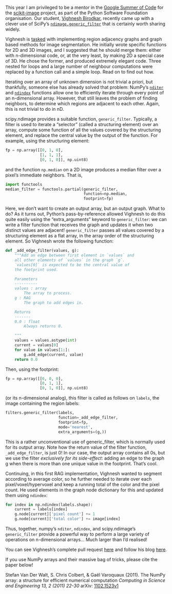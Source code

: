 <!--
.. title: A clever use of SciPy's ndimage.generic_filter for n-dimensional image processing
.. slug: a-clever-use-of-scipys-ndimage-generic_filter-for-n-dimensional-image-processing
.. date: 2014-06-24 01:48:07
.. tags: Planet SciPy,structuring element,programming,Research Blogging
.. category: 
.. link: 
.. description: 
.. type: text
.. status: published
-->

<html><body><p>This year I am privileged to be a mentor in the <a href="https://www.google-melange.com/gsoc/homepage/google/gsoc2014">Google Summer of Code</a> for the <a href="http://scikit-image.org">scikit-image</a> project, as part of the Python Software Foundation organisation. Our student, <a href="https://github.com/vighneshbirodkar">Vighnesh Birodkar</a>, recently came up with a clever use of SciPy’s <a href="http://docs.scipy.org/doc/scipy/reference/generated/scipy.ndimage.filters.generic_filter.html"><code>ndimage.generic_filter</code></a> that is certainly worth sharing widely.

Vighnesh is <a href="http://www.google-melange.com/gsoc/proposal/public/google/gsoc2014/vighneshbirodkar/5870670537818112">tasked</a> with implementing region adjacency graphs and graph based methods for image segmentation. He initially wrote specific functions for 2D and 3D images, and I suggested that he should merge them: either with n-dimensional code, or, at the very least, by making 2D a special case of 3D. He chose the former, and produced extremely elegant code. Three nested for loops and a large number of neighbour computations were replaced by a function call and a simple loop. Read on to find out how.

Iterating over an array of unknown dimension is not trivial a priori, but thankfully, someone else has already solved that problem: NumPy’s <a href="http://docs.scipy.org/doc/numpy/reference/generated/numpy.nditer.html"><code>nditer</code></a> and <a href="http://docs.scipy.org/doc/numpy/reference/generated/numpy.ndindex.html"><code>ndindex</code></a> functions allow one to efficiently iterate through every point of an n-dimensional array. However, that still leaves the problem of finding neighbors, to determine which regions are adjacent to each other. Again, this is not trivial to do in nD.

scipy.ndimage provides a suitable function, <code>generic_filter</code>. Typically, a filter is used to iterate a “selector” (called a structuring element) over an array, compute some function of all the values covered by the structuring element, and replace the central value by the output of the function. For example, using the structuring element:

```python
fp = np.array([[0, 1, 0],
               [1, 1, 1],
               [0, 1, 0]], np.uint8)
```

and the function <code>np.median</code> on a 2D image produces a median filter over a pixel’s immediate neighbors. That is,

```python
import functools
median_filter = functools.partial(generic_filter,
                                  function=np.median,
                                  footprint=fp)
```

Here, we don’t want to create an output array, but an output graph. What to do? As it turns out, Python’s pass-by-reference allowed Vighnesh to do this quite easily using the “extra_arguments” keyword to <code>generic_filter</code>: we can write a filter function that receives the graph and updates it when two distinct values are adjacent! <code>generic_filter</code> passes all values covered by a structuring element as a flat array, in the array order of the structuring element. So Vighnesh wrote the following function:

```python
def _add_edge_filter(values, g):
    """Add an edge between first element in `values` and
    all other elements of `values` in the graph `g`.
    `values[0]` is expected to be the central value of
    the footprint used.

    Parameters
    ----------
    values : array
        The array to process.
    g : RAG
        The graph to add edges in.

    Returns
    -------
    0.0 : float
        Always returns 0.

    """
    values = values.astype(int)
    current = values[0]
    for value in values[1:]:
        g.add_edge(current, value)
    return 0.0
```

Then, using the footprint:

```python
fp = np.array([[0, 0, 0],
               [0, 1, 1],
               [0, 1, 0]], np.uint8)
```

(or its n-dimensional analog), this filter is called as follows on <code>labels</code>, the image containing the region labels:

```python
filters.generic_filter(labels,
                       function=_add_edge_filter,
                       footprint=fp,
                       mode='nearest',
                       extra_arguments=(g,))
```

This is a rather unconventional use of generic_filter, which is normally used for its output array. Note how the return value of the filter function, <code>_add_edge_filter</code>, is just 0! In our case, the output array contains all 0s, but we use the filter <em>exclusively for its side-effect</em>: adding an edge to the graph g when there is more than one unique value in the footprint. That’s cool.

Continuing, in this first RAG implementation, Vighnesh wanted to segment according to average color, so he further needed to iterate over each pixel/voxel/hypervoxel and keep a running total of the color and the pixel count. He used elements in the graph node dictionary for this and updated them using <code>ndindex</code>:

```python
for index in np.ndindex(labels.shape):
    current = labels[index]
    g.node[current]['pixel count'] += 1
    g.node[current]['total color'] += image[index]
```

Thus, together, numpy’s <code>nditer</code>, <code>ndindex</code>, and scipy.ndimage’s <code>generic_filter</code> provide a powerful way to perform a large variety of operations on n-dimensional arrays… Much larger than I’d realised!

You can see Vighnesh’s complete pull request <a href="https://github.com/scikit-image/scikit-image/pull/1031">here</a> and follow his blog <a href="http://vcansimplify.wordpress.com/">here</a>.

If you use NumPy arrays and their massive bag of tricks, please cite the paper below!

<span class="Z3988" title="ctx_ver=Z39.88-2004&amp;rft_val_fmt=info%3Aofi%2Ffmt%3Akev%3Amtx%3Ajournal&amp;rft.jtitle=Computing+in+Science+and+Engineering+13%2C+2+%282011%29+22-30&amp;rft_id=info%3Aarxiv%2F1102.1523v1&amp;rfr_id=info%3Asid%2Fresearchblogging.org&amp;rft.atitle=The+NumPy+array%3A+a+structure+for+efficient+numerical+computation&amp;rft.issn=&amp;rft.date=2011&amp;rft.volume=&amp;rft.issue=&amp;rft.spage=&amp;rft.epage=&amp;rft.artnum=&amp;rft.au=Stefan+Van+Der+Walt&amp;rft.au=S.+Chris+Colbert&amp;rft.au=Ga%C3%ABl+Varoquaux&amp;rfe_dat=bpr3.included=1;bpr3.tags=Computer+Science+%2F+Engineering%2CSoftware+Engineering">Stefan Van Der Walt, S. Chris Colbert, &amp; Gaël Varoquaux (2011). The NumPy array: a structure for efficient numerical computation <span style="font-style:italic;">Computing in Science and Engineering 13, 2 (2011) 22-30</span> arXiv: <a rev="review" href="http://arxiv.org/abs/1102.1523v1">1102.1523v1</a></span></p></body></html>
